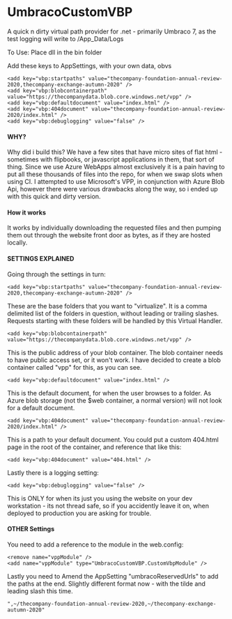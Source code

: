# UmbracoCustomVBP
A quick n dirty virtual path provider for .net - primarily Umbraco 7, as the test logging will write to /App_Data/Logs


To Use:
Place dll in the bin folder

Add these keys to AppSettings, with your own data, obvs

    <add key="vbp:startpaths" value="thecompany-foundation-annual-review-2020,thecompany-exchange-autumn-2020" />
    <add key="vbp:blobcontainerpath" value="https://thecompanydata.blob.core.windows.net/vpp" />
    <add key="vbp:defaultdocument" value="index.html" />
    <add key="vbp:404document" value="thecompany-foundation-annual-review-2020/index.html" />
    <add key="vbp:debuglogging" value="false" />

#### WHY?

Why did i build this? We have a few sites that have micro sites of flat html - sometimes with flipbooks, or javascript applications in them, that sort of thing. Since we use Azure WebApps almost exclusively it is a pain having to put all these thousands of files into the repo, for when we swap slots when using CI. I attempted to use Microsoft's VPP, in conjunction with Azure Blob Api, however there were various drawbacks along the way, so i ended up with this quick and dirty version.

#### How it works
It works by individually downloading the requested files and then pumping them out through the website front door as bytes, as if they are hosted locally.

#### SETTINGS EXPLAINED
Going through the settings in turn:

    <add key="vbp:startpaths" value="thecompany-foundation-annual-review-2020,thecompany-exchange-autumn-2020" />

These are the base folders that you want to "virtualize". It is a comma delimited list of the folders in question, without leading or trailing slashes. Requests starting with these folders will be handled by this Virtual Handler. 

    <add key="vbp:blobcontainerpath" value="https://thecompanydata.blob.core.windows.net/vpp" />
This is the public address of your blob container. The blob container needs to have public access set, or it won't work. I have decided to create a blob container called "vpp" for this, as you can see. 

    <add key="vbp:defaultdocument" value="index.html" />
 This is the default document, for when the user browses to a folder. As Azure blob storage (not the $web container, a normal version) will not look for a default document. 

    <add key="vbp:404document" value="thecompany-foundation-annual-review-2020/index.html" />
This is a path to your default document. You could put a custom 404.html page in the root of the container, and reference that like this:

    <add key="vbp:404document" value="404.html" />

Lastly there is a logging setting:

    <add key="vbp:debuglogging" value="false" />
This is ONLY for when its just you using the website on your dev workstation - its not thread safe, so if you accidently leave it on, when deployed to production you are asking for trouble.

#### OTHER Settings

You need to add a reference to the module in the web.config:

    <remove name="vppModule" />
    <add name="vppModule" type="UmbracoCustomVBP.CustomVbpModule" />


Lastly you need to Amend the AppSetting "umbracoReservedUrls" to add the paths at the end. Slightly different format now - with the tilde and leading slash this time.

    ",~/thecompany-foundation-annual-review-2020,~/thecompany-exchange-autumn-2020"
    
    

